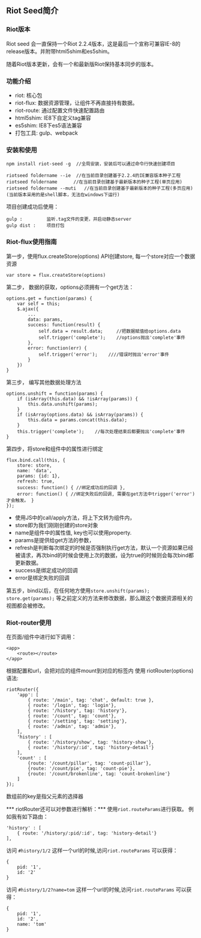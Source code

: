 ## Riot Seed简介
### Riot版本
Riot seed 会一直保持一个Riot 2.2.4版本，这是最后一个宣称可兼容IE-8的release版本。并附带html5shim和es5shim。

随着Riot版本更新，会有一个和最新版Riot保持基本同步的版本。

### 功能介绍
- riot: 核心包
- riot-flux: 数据资源管理，让组件不再直接持有数据。
- riot-route: 通过配置文件快速配置路由
- html5shim: IE8下自定义tag兼容
- es5shim: IE8下es5语法兼容
- 打包工具: gulp、webpack

### 安装和使用

    npm install riot-seed -g  //全局安装，安装后可以通过命令行快速创建项目

    riotseed foldername --ie  //在当前目录创建基于2.2.4的IE兼容版本种子工程
    riotseed foldername      //在当前目录创建基于最新版本的种子工程(单页应用)
    riotseed foldername --muti   //在当前目录创建基于最新版本的种子工程(多页应用)
    (当前版本采用的是shell脚本，无法在windows下运行)

项目创建成功后使用：

    gulp :         监听.tag文件的变更，并启动静态server
    gulp dist :    项目打包

### Riot-flux使用指南

第一步，使用flux.createStore(options) API创建store, 每一个store对应一个数据资源

    var store = flux.createStore(options)
    
第二步， 数据的获取，options必须拥有一个get方法：
    
    options.get = function(params) {
        var self = this;
        $.ajax({
            ...
            data: params,
            success: function(result) {
                self.data = result.data;     //把数据赋值给options.data
                self.trigger('complete');    //options抛出'complete'事件
            },
            error: function(err) {
                self.trigger('error');    ////错误时抛出'error'事件
            }
        })
    }
    
第三步， 编写其他数据处理方法
    
    options.unshift = function(params) {
        if (isArray(this.data) && !isArray(params)) {
            this.data.unshift(params);
        }
        if (isArray(options.data) && isArray(params)) {
            this.data = params.concat(this.data);
        }
        this.trigger('complete');    //每次处理结束后都要抛出'complete'事件
    }  
    
第四步，将store和组件中的属性进行绑定

    flux.bind.call(this, {
        store: store, 
        name: 'data', 
        params: {id: 1},
        refresh: true,
        success: function() { //绑定成功后的回调 },
        error: function() { //绑定失败后的回调, 需要在get方法中trigger('error')才会触发。 }
    });
    
- 使用JS中的call/apply方法，将上下文转为组件内， 
- store即为我们刚刚创建的store对象
- name是组件中的属性值, key也可以使用property.
- params是提供给get方法的参数，
- refresh是判断每次绑定的时候是否强制执行get方法，默认一个资源如果已经被请求，再次bind的时候会使用上次的数据，设为true的时候则会每次bind都更新数据。
- success是绑定成功的回调
- error是绑定失败的回调

第五步，bind以后，在任何地方使用`store.unshift(params); store.get(params);` 等之前定义的方法来修改数据，那么跟这个数据资源相关的视图都会被修改。


### Riot-router使用
在页面/组件中进行如下调用：

    <app>
        <route></route>
    </app>
根据配置和url，会把对应的组件mount到对应的<route>标签内 
使用 riotRouter(options) 语法:  
    
    riotRouter({
        'app': [
            { route: '/main', tag: 'chat', default: true },
            { route: '/login', tag: 'login'},
            { route: '/history', tag: 'history'},
            { route: '/count', tag: 'count'},
            { route: '/setting', tag: 'setting'},
            { route: '/admin', tag: 'admin'},
        ],
        'history' : [
            { route: '/history/show', tag: 'history-show'},
            { route: '/history/:id', tag: 'history-detail'}
        ],
        'count' : [
            {route: '/count/pillar', tag: 'count-pillar'},
            {route: '/count/pie', tag: 'count-pie'},
            {route: '/count/brokenline', tag: 'count-brokenline'}
        ]
    });
    
数组前的key是指父元素的选择器

*** riotRouter还可以对参数进行解析：***
使用`riot.routeParams`进行获取。
例如我有如下路由：
    
    'history' : [
        { route: '/history/:pid/:id', tag: 'history-detail'}
    ],

访问 `#history/1/2` 这样一个url的时候,访问`riot.routeParams` 可以获得：

    {
        pid: '1',
        id: '2'
    }

访问 `#history/1/2?name=tom` 这样一个url的时候,访问`riot.routeParams` 可以获得：

    {
        pid: '1',
        id: '2',
        name: 'tom'
    }


